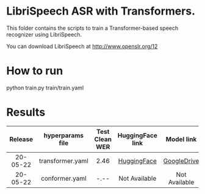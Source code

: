 # LibriSpeech ASR with Transformers.
This folder contains the scripts to train a Transformer-based speech recognizer
using LibriSpeech.

You can download LibriSpeech at http://www.openslr.org/12


# How to run
python train.py train/train.yaml

# Results

| Release | hyperparams file | Test Clean WER | HuggingFace link | Model link | GPUs |
|:-------------:|:---------------------------:| :-----:| :-----:| :-----:| :--------:|
| 20-05-22 | transformer.yaml | 2.46 | [HuggingFace](https://huggingface.co/speechbrain/asr-transformer-transformerlm-librispeech) | [GoogleDrive](https://drive.google.com/drive/folders/1ZudxqMWb8VNCJKvY2Ws5oNY3WI1To0I7?usp=sharing) | 1xV100 32GB |
| 20-05-22 | conformer.yaml | -.-- | Not Available | Not Available | 1xV100 32GB |
